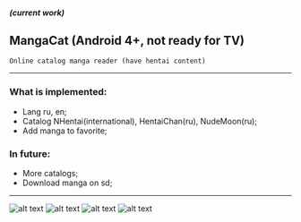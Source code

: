 ##### (current work)
## MangaCat (Android 4+, not ready for TV) 

    Online catalog manga reader (have hentai content)
---

### What is implemented:
* Lang ru, en;
* Catalog NHentai(international), HentaiChan(ru), NudeMoon(ru);
* Add manga to favorite;

### In future:
* More catalogs;
* Download manga on sd;

---
![alt text](https://github.com/Tiarait/MangaCat/blob/master/screenshots/1.jpg)
![alt text](https://github.com/Tiarait/MangaCat/blob/master/screenshots/2.jpg)
![alt text](https://github.com/Tiarait/MangaCat/blob/master/screenshots/3.jpg)
![alt text](https://github.com/Tiarait/MangaCat/blob/master/screenshots/4.jpg)
